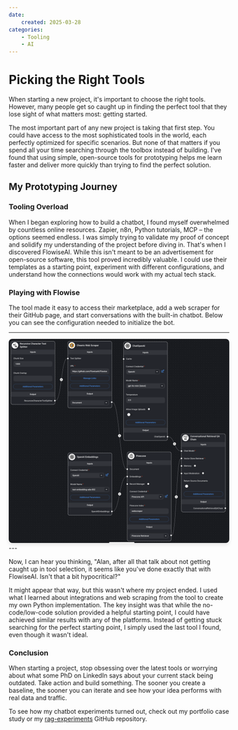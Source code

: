 ```yaml
---
date:
    created: 2025-03-28
categories: 
    - Tooling
    - AI
---
```


# Picking the Right Tools

When starting a new project, it's important to choose the right tools. However, many people get so caught up in finding the perfect tool that they lose sight of what matters most: getting started.

<!-- more -->

The most important part of any new project is taking that first step. You could have access to the most sophisticated tools in the world, each perfectly optimized for specific scenarios. But none of that matters if you spend all your time searching through the toolbox instead of building. I've found that using simple, open-source tools for prototyping helps me learn faster and deliver more quickly than trying to find the perfect solution.

## My Prototyping Journey

### Tooling Overload

When I began exploring how to build a chatbot, I found myself overwhelmed by countless online resources. Zapier, n8n, Python tutorials, MCP – the options seemed endless. I was simply trying to validate my proof of concept and solidify my understanding of the project before diving in. That's when I discovered FlowiseAI. While this isn't meant to be an advertisement for open-source software, this tool proved incredibly valuable. I could use their templates as a starting point, experiment with different configurations, and understand how the connections would work with my actual tech stack.

### Playing with Flowise

The tool made it easy to access their marketplace, add a web scraper for their GitHub page, and start conversations with the built-in chatbot. Below you can see the configuration needed to initialize the bot.

---
<div style="text-align: center;">
    <img src="/blog/assets/flowiseai-example.png" alt="FlowiseAI Example" width="800px" style="border-radius: 8px; box-shadow: 0 4px 8px rgba(0,0,0,0.1);">
</div>
---

Now, I can hear you thinking, "Alan, after all that talk about not getting caught up in tool selection, it seems like you've done exactly that with FlowiseAI. Isn't that a bit hypocritical?"

It might appear that way, but this wasn't where my project ended. I used what I learned about integrations and web scraping from the tool to create my own Python implementation. The key insight was that while the no-code/low-code solution provided a helpful starting point, I could have achieved similar results with any of the platforms. Instead of getting stuck searching for the perfect starting point, I simply used the last tool I found, even though it wasn't ideal.

### Conclusion

When starting a project, stop obsessing over the latest tools or worrying about what some PhD on LinkedIn says about your current stack being outdated. Take action and build something. The sooner you create a baseline, the sooner you can iterate and see how your idea performs with real data and traffic.

To see how my chatbot experiments turned out, check out my portfolio case study or my [rag-experiments](https://github.com/alan-wade/rag-experiments) GitHub repository.


